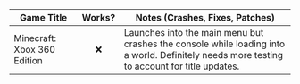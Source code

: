 | Game Title                      | Works? | Notes (Crashes, Fixes, Patches)                                                                                                                                          |
|---------------------------------|:------:|--------------------------------------------------------------------------------------------------------------------------------------------------------------------------|
| Minecraft: Xbox 360 Edition     |   ❌   | Launches into the main menu but crashes the console while loading into a world. Definitely needs more testing to account for title updates. |